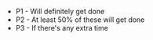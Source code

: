 - P1 - Will definitely get done
- P2 - At least 50% of these will get done
- P3 - If there's any extra time